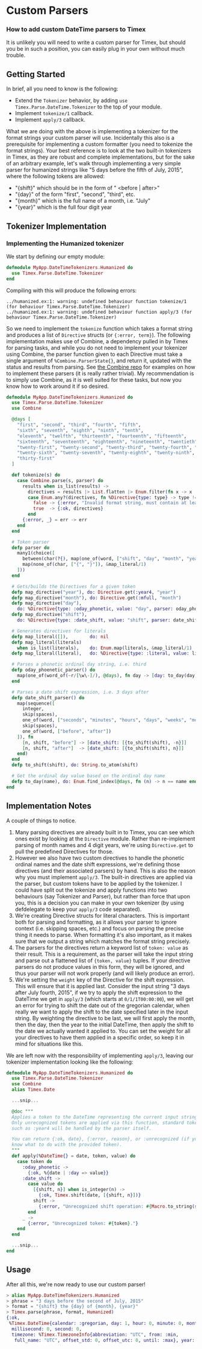 # Custom Parsers

### How to add custom DateTime parsers to Timex

It is unlikely you will need to write a custom parser for Timex, but should you be in such a position, you can easily plug in your own without much trouble.

## Getting Started

In brief, all you need to know is the following:

- Extend the `Tokenizer` behavior, by adding `use Timex.Parse.DateTime.Tokenizer` to the top of your module.
- Implement `tokenize/1` callback.
- Implement `apply/3` callback.

What we are doing with the above is implementing a tokenizer for the format strings your custom parser will use. Incidentally this also is a prerequisite for implementing a custom formatter (you need to tokenize the format strings). Your best reference is to look at the two built-in tokenizers in Timex, as they are robust and complete implementations, but for the sake of an arbitrary example, let's walk through implementing a very simple parser for humanized strings like "5 days before the fifth of July, 2015", where the following tokens are allowed:

- "{shift}" which should be in the form of "<integer> <unit> <before | after>"
- "{day}" of the form "first", "second", "third", etc.
- "{month}" which is the full name of a month, i.e. "July"
- "{year}" which is the full four digit year

## Tokenizer Implementation

### Implementing the Humanized tokenizer

We start by defining our empty module:

```elixir
defmodule MyApp.DateTimeTokenizers.Humanized do
  use Timex.Parse.DateTime.Tokenizer
end
```

Compiling with this will produce the following errors:

```
../humanized.ex:1: warning: undefined behaviour function tokenize/1 (for behaviour Timex.Parse.DateTime.Tokenizer)
../humanized.ex:1: warning: undefined behaviour function apply/3 (for behaviour Timex.Parse.DateTime.Tokenizer)
```

So we need to implement the `tokenize` function which takes a format string and produces a list of `Directive` structs (or `{:error, term}`). The following implementation makes use of Combine, a dependency pulled in by Timex for parsing tasks, and while you do not need to implement your tokenizer using Combine, the parser function given to each Directive must take a single argument of `%Combine.ParserState{}`, and return it, updated with the status and results from parsing. See [the Combine repo](https://github.com/bitwalker/combine) for examples on how to implement these parsers (it is really rather trivial). My recommendation is to simply use Combine, as it is well suited for these tasks, but now you know how to work around it if so desired.

```elixir
defmodule MyApp.DateTimeTokenizers.Humanized do
  use Timex.Parse.DateTime.Tokenizer
  use Combine

  @days [
    "first", "second", "third", "fourth", "fifth",
    "sixth", "seventh", "eighth", "ninth", "tenth",
    "eleventh", "twelfth", "thirteenth", "fourteenth", "fifteenth",
    "sixteenth", "seventeenth", "eighteenth", "nineteenth", "twentieth",
    "twenty-first", "twenty-second", "twenty-third", "twenty-fourth", "twenty-fifth",
    "twenty-sixth", "twenty-seventh", "twenty-eighth", "twenty-ninth", "thirtieth",
    "thirty-first"
  ]

  def tokenize(s) do
    case Combine.parse(s, parser) do
      results when is_list(results) ->
        directives = results |> List.flatten |> Enum.filter(fn x -> x !== nil end)
        case Enum.any?(directives, fn %Directive{type: type} -> type != :literal end) do
          false -> {:error, "Invalid format string, must contain at least one directive."}
          true  -> {:ok, directives}
        end
      {:error, _} = err -> err
    end
  end

  # Token parser
  defp parser do
    many1(choice([
      between(char(?{), map(one_of(word, ["shift", "day", "month", "year"]), &map_directive/1), char(?})),
      map(none_of(char, ["{", "}"]), &map_literal/1)
    ]))
  end

  # Gets/builds the Directives for a given token
  defp map_directive("year"), do: Directive.get(:year4, "year")
  defp map_directive("month"), do: Directive.get(:mfull, "month")
  defp map_directive("day"),
    do: %Directive{type: :oday_phonetic, value: "day", parser: oday_phoenetic_parser()}
  defp map_directive("shift"),
    do: %Directive{type: :date_shift, value: "shift", parser: date_shift_parser(), weight: 99}

  # Generates directives for literals
  defp map_literal([]),        do: nil
  defp map_literal(literals)
    when is_list(literals),    do: Enum.map(literals, &map_literal/1)
  defp map_literal(literal),   do: %Directive{type: :literal, value: literal, parser: char(literal)}

  # Parses a phonetic ordinal day string, i.e. third
  defp oday_phoenetic_parser() do
    map(one_of(word_of(~r/[\w\-]/), @days), fn day -> [day: to_day(day)] end)
  end

  # Parses a date shift expression, i.e. 3 days after
  defp date_shift_parser() do
    map(sequence([
      integer,
      skip(spaces),
      one_of(word, ["seconds", "minutes", "hours", "days", "weeks", "months", "years"]),
      skip(spaces),
      one_of(word, ["before", "after"])
    ]), fn
      [n, shift, "before"] -> [date_shift: [{to_shift(shift), -n}]]
      [n, shift, "after"]  -> [date_shift: [{to_shift(shift), n}]]
    end)
  end
  defp to_shift(shift), do: String.to_atom(shift)

  # Get the ordinal day value based on the ordinal day name
  defp to_day(name), do: Enum.find_index(@days, fn (n) -> n == name end) + 1
end
```

## Implementation Notes

A couple of things to notice.

1. Many parsing directives are already built in to Timex, you can see which ones exist by looking at the `Directive` module. Rather than re-implement parsing of month names and 4 digit years, we're using `Directive.get` to pull the predefined Directives for those.
2. However we also have two custom directives to handle the phonetic ordinal names and the date shift expressions, we're defining those directives (and their associated parsers) by hand. This is also the reason why you must implement `apply/3`. The built-in directives are applied via the parser, but custom tokens have to be applied by the tokenizer. I could have split out the tokenize and apply functions into two behaviours (say Tokenizer and Parser), but rather than force that upon you, this is a decision you can make in your own tokenizer (by using defdelegate to keep your `apply/3` code separated).
3. We're creating Directive structs for literal characters. This is important both for parsing and formatting, as it allows your parser to ignore context (i.e. skipping spaces, etc.) and focus on parsing the precise thing it needs to parse. When formatting it's also important, as it makes sure that we output a string which matches the format string precisely.
4. The parsers for the directives return a keyword list of `token: value` as their result. This is a requirement, as the parser will take the input string and parse out a flattened list of `{token, value}` tuples. If your directive parsers do not produce values in this form, they will be ignored, and thus your parser will not work properly (and will likely produce an error).
5. We're setting the `weight` key of the Directive for the shift expression. This will ensure that it is applied last. Consider the input string "3 days after July fourth, 2015", if we try to apply the shift expression to the DateTime we get in `apply/3` (which starts at `0/1/1T00:00:00`), we will get an error for trying to shift the date out of the gregorian calendar, when really we want to apply the shift to the date specified later in the input string. By weighting the directive to be last, we will first apply the month, then the day, then the year to the initial DateTime, then apply the shift to the date we actually wanted it applied to. You can set the weight for all your directives to have them applied in a specific order, so keep it in mind for situations like this.

We are left now with the responsibility of implementing `apply/3`, leaving our tokenizer implementation looking like the following:

```elixir
defmodule MyApp.DateTimeTokenizers.Humanized do
  use Timex.Parse.DateTime.Tokenizer
  use Combine
  alias Timex.Date

  ...snip...

  @doc """
  Applies a token to the DateTime representing the current input string
  Only unrecognized tokens are applied via this function, standard tokens,
  such as :year4 will be handled by the parser itself.

  You can return {:ok, date}, {:error, reason}, or :unrecognized (if you don't
  know what to do with the provided token).
  """
  def apply(%DateTime{} = date, token, value) do
    case token do
      :oday_phonetic ->
        {:ok, %{date | :day => value}}
      :date_shift ->
        case value do
          [{shift, n}] when is_integer(n) ->
            {:ok, Timex.shift(date, [{shift, n}])}
          shift ->
            {:error, "Unrecognized shift operation: #{Macro.to_string(shift)}"}
        end
      _ ->
        {:error, "Unrecognized token: #{token}."}
    end
  end

  ...snip...
end
```

## Usage

After all this, we're now ready to use our custom parser!

```elixir
> alias MyApp.DateTimeTokenizers.Humanized
> phrase = "3 days before the second of July, 2015"
> format = "{shift} the {day} of {month}, {year}"
> Timex.parse(phrase, format, Humanized)
{:ok,
 %Timex.DateTime{calendar: :gregorian, day: 1, hour: 0, minute: 0, month: 7,
  millisecond: 0, second: 0,
  timezone: %Timex.TimezoneInfo{abbreviation: "UTC", from: :min,
   full_name: "UTC", offset_std: 0, offset_utc: 0, until: :max}, year: 2015}}
```
